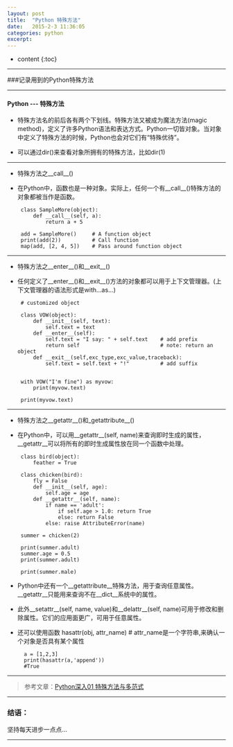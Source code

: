 ```yaml
---
layout: post
title:  "Python 特殊方法"
date:   2015-2-3 11:36:05
categories: python
excerpt: 
---
```


* content
{:toc}

---

###记录用到的Python特殊方法

---

#### Python --- 特殊方法

* 特殊方法名的前后各有两个下划线。特殊方法又被成为魔法方法(magic method)，定义了许多Python语法和表达方式。Python一切皆对象。当对象中定义了特殊方法的时候，Python也会对它们有“特殊优待”。

* 可以通过dir()来查看对象所拥有的特殊方法，比如dir(1)

---

*  特殊方法之__call__()
       
*  在Python中，函数也是一种对象。实际上，任何一个有__call__()特殊方法的对象都被当作是函数。
 
        class SampleMore(object):
            def __call__(self, a):
                return a + 5

        add = SampleMore()     # A function object
        print(add(2))          # Call function    
        map(add, [2, 4, 5])    # Pass around function object   
            
---

*  特殊方法之__enter__()和__exit__()

*  任何定义了__enter__()和__exit__()方法的对象都可以用于上下文管理器。(上下文管理器的语法形式是with...as...)
 
        # customized object

        class VOW(object):
            def __init__(self, text):
                self.text = text
            def __enter__(self):
                self.text = "I say: " + self.text    # add prefix
                return self                          # note: return an object
            def __exit__(self,exc_type,exc_value,traceback):
                self.text = self.text + "!"          # add suffix


        with VOW("I'm fine") as myvow:
            print(myvow.text)

        print(myvow.text)
            
---

*  特殊方法之__getattr__()和_getattribute__()

*  在Python中，可以用__getattr__(self, name)来查询即时生成的属性，__getattr__可以将所有的即时生成属性放在同一个函数中处理。

        class bird(object):
            feather = True

        class chicken(bird):
            fly = False
            def __init__(self, age):
                self.age = age
            def __getattr__(self, name):
                if name == 'adult':
                    if self.age > 1.0: return True
                    else: return False
                else: raise AttributeError(name)

        summer = chicken(2)

        print(summer.adult)
        summer.age = 0.5
        print(summer.adult)

        print(summer.male)

* Python中还有一个__getattribute__特殊方法，用于查询任意属性。__getattr__只能用来查询不在__dict__系统中的属性。
         
* 此外__setattr__(self, name, value)和__delattr__(self, name)可用于修改和删除属性。它们的应用面更广，可用于任意属性。  

* 还可以使用函数 hasattr(obj, attr_name)   # attr_name是一个字符串,来确认一个对象是否具有某个属性

        a = [1,2,3]
        print(hasattr(a,'append'))
        #True
          
---

> 参考文章：[Python深入01 特殊方法与多范式](http://www.cnblogs.com/vamei/archive/2012/11/19/2772441.html)

---

### 结语：

坚持每天进步一点点...

---